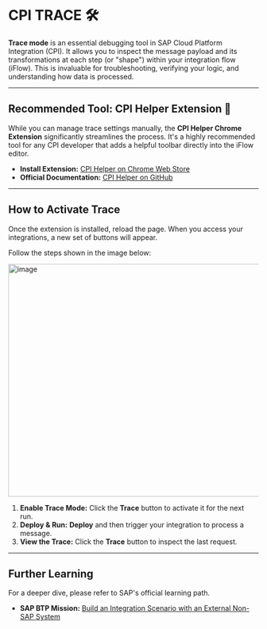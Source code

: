 # CPI TRACE 🛠️

**Trace mode** is an essential debugging tool in SAP Cloud Platform Integration (CPI). It allows you to inspect the message payload and its transformations at each step (or "shape") within your integration flow (iFlow). This is invaluable for troubleshooting, verifying your logic, and understanding how data is processed.

---

## Recommended Tool: CPI Helper Extension 🚀

While you can manage trace settings manually, the **CPI Helper Chrome Extension** significantly streamlines the process. It's a highly recommended tool for any CPI developer that adds a helpful toolbar directly into the iFlow editor.

* **Install Extension:** [CPI Helper on Chrome Web Store](https://chromewebstore.google.com/detail/sap-cpi-helper/epoggeaemnkacpinjfgccbjakglngkpb)
* **Official Documentation:** [CPI Helper on GitHub](https://github.com/dbeck121/CPI-Helper-Chrome-Extension)

---

## How to Activate Trace

Once the extension is installed, reload the page. When you access your integrations, a new set of buttons will appear.

Follow the steps shown in the image below:


<img width="583" height="469" alt="image" src="https://github.com/user-attachments/assets/662f533e-083c-414f-bd80-2731c4274e96" />

1.  **Enable Trace Mode:** Click the **Trace** button to activate it for the next run.
2.  **Deploy & Run:** **Deploy** and then trigger your integration to process a message.
3.  **View the Trace:** Click the **Trace** button to inspect the last request.

---

## Further Learning

For a deeper dive, please refer to SAP's official learning path.

* **SAP BTP Mission:** [Build an Integration Scenario with an External Non-SAP System](https://developers.sap.com/mission.btp-integration-suite-nonsapconnectivity.html)
